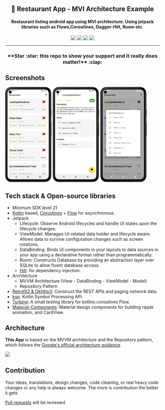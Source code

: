 

<h2 align="center"><b>🍔 Restaurant App - MVI Architecture Example </b></h2>
<h4 align="center">Restaurant listing android app using MVI architecture. Using jetpack libraries such as Flows,Coroutines, Dagger-Hilt, Room etc. </h4>


<p align="center">
<a href="hhttps://github.com/kl3jvi/animity/issues" alt="GitHub release"><img src="https://img.shields.io/github/issues/kl3jvi/mvi_clean_architecture" ></a>
<a href="https://github.com/kl3jvi/animity" alt="GitHub release"><img src="https://img.shields.io/github/stars/kl3jvi/mvi_clean_architecture" ></a>
<a href="/LICENSE" alt="License: GPLv3"><img src="https://img.shields.io/badge/License-MIT-orange.svg"></a>
<a href="https://github.com/kl3jvi/animity" alt="Build Status"><img src="https://img.shields.io/github/forks/kl3jvi/mvi_clean_architecture"></a>
</p>
<hr>

<h3 align="center">**Star :star:  this repo to show your support and it really does matter!** :clap:</h4>


## Screenshots

[<img src="images/sc_1.png" width=30%>](images/sc_1.png)
[<img src="images/sc_2.png" width=30%>](images/sc_2.png)
[<img src="images/sc_3.png" width=30%>](images/sc_3.png)


## Tech stack & Open-source libraries
- Minimum SDK level 21
- [Kotlin](https://kotlinlang.org/) based, [Coroutines](https://github.com/Kotlin/kotlinx.coroutines) + [Flow](https://kotlin.github.io/kotlinx.coroutines/kotlinx-coroutines-core/kotlinx.coroutines.flow/) for asynchronous.
- Jetpack
  - Lifecycle: Observe Android lifecycles and handle UI states upon the lifecycle changes.
  - ViewModel: Manages UI-related data holder and lifecycle aware. Allows data to survive configuration changes such as screen rotations.
  - DataBinding: Binds UI components in your layouts to data sources in your app using a declarative format rather than programmatically.
  - Room: Constructs Database by providing an abstraction layer over SQLite to allow fluent database access.
  - [Hilt](https://dagger.dev/hilt/): for dependency injection.
- Architecture
  - MVVM Architecture (View - DataBinding - ViewModel - Model)
  - Repository Pattern
- [Retrofit2 & OkHttp3](https://github.com/square/retrofit): Construct the REST APIs and paging network data.
- [ksp](https://github.com/google/ksp): Kotlin Symbol Processing API.
- [Turbine](https://github.com/cashapp/turbine): A small testing library for kotlinx.coroutines Flow.
- [Material-Components](https://github.com/material-components/material-components-android): Material design components for building ripple animation, and CardView.


## Architecture
**This App** is based on the MVVM architecture and the Repository pattern, which follows the [Google's official architecture guidance](https://developer.android.com/topic/architecture).

<img src="https://raw.githubusercontent.com/skydoves/Pokedex/main/figure/figure0.png"/>

## Contribution
Your ideas, translations, design changes, code cleaning, or real heavy code changes or any help is always welcome. The more is contribution the better it gets

[Pull requests](https://github.com/kl3jvi/animity/pulls) will be reviewed
